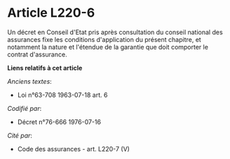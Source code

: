 # Article L220-6

Un décret en Conseil d'Etat pris après consultation du conseil national des assurances fixe les conditions d'application du
présent chapitre, et notamment la nature et l'étendue de la garantie que doit comporter le contrat d'assurance.

**Liens relatifs à cet article**

_Anciens textes_:

  - Loi n°63-708 1963-07-18 art. 6

_Codifié par_:

  - Décret n°76-666 1976-07-16

_Cité par_:

  - Code des assurances - art. L220-7 (V)
